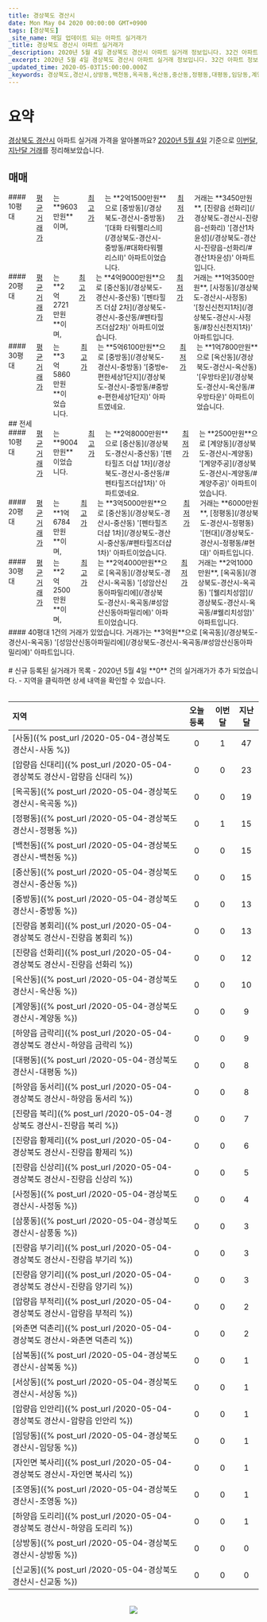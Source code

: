 ```yaml
---
title: 경상북도 경산시
date: Mon May 04 2020 00:00:00 GMT+0900
tags: [경상북도]
_site_name: 매일 업데이트 되는 아파트 실거래가
_title: 경상북도 경산시 아파트 실거래가
_description: 2020년 5월 4일 경상북도 경산시 아파트 실거래 정보입니다. 32건 아파트 정보가 있습니다.
_excerpt: 2020년 5월 4일 경상북도 경산시 아파트 실거래 정보입니다. 32건 아파트 정보가 있습니다.
_updated_time: 2020-05-03T15:00:00.000Z
_keywords: 경상북도,경산시,상방동,백천동,옥곡동,옥산동,중산동,정평동,대평동,임당동,계양동,중방동,조영동,사동,삼풍동,하양읍 금락리,하양읍 동서리,진량읍 신상리,진량읍 선화리,진량읍 봉회리,진량읍 북리,진량읍 양기리,진량읍 황제리,압량읍 부적리,압량읍 신대리,압량읍 인안리,와촌면 덕촌리,자인면 북사리,하양읍 도리리,진량읍 부기리,삼북동,서상동,사정동,신교동
---
```



# 요약
<ins>경상북도 경산시</ins> 아파트 실거래 가격을 알아볼까요? <ins>2020년 5월 4일</ins> 기준으로 <ins>이번달, 지난달 거래</ins>를 정리해보았습니다.

## 매매
<div class="container">
<div class="six columns" markdown="1">
#### 10평대
<ins>평균 거래가</ins>는 **9603만원**이며, <ins>최고가</ins>는 **2억1500만원**으로 [중방동](/경상북도-경산시-중방동) '[대화 타워펠리스Ⅱ](/경상북도-경산시-중방동/#대화타워펠리스Ⅱ)' 아파트이었습니다. <ins>최저가</ins> 거래는 **3450만원**, [진량읍 선화리](/경상북도-경산시-진량읍-선화리) '[경산1차윤성](/경상북도-경산시-진량읍-선화리/#경산1차윤성)' 아파트입니다.
</div>
<div class="six columns" markdown="1">
#### 20평대
<ins>평균 거래가</ins>는 **2억2721만원**이며, <ins>최고가</ins>는 **4억9000만원**으로 [중산동](/경상북도-경산시-중산동) '[펜타힐즈 더샵 2차](/경상북도-경산시-중산동/#펜타힐즈더샵2차)' 아파트이었습니다. <ins>최저가</ins> 거래는 **1억3500만원**, [사정동](/경상북도-경산시-사정동) '[창신신천지1차](/경상북도-경산시-사정동/#창신신천지1차)' 아파트입니다.
</div>
</div>
<div class="container">
<div class="twelve columns" markdown="1">
#### 30평대
<ins>평균 거래가</ins>는 **3억5860만원**이었습니다. <ins>최고가</ins>는 **5억6100만원**으로 [중방동](/경상북도-경산시-중방동) '[중방e-편한세상1단지](/경상북도-경산시-중방동/#중방e-편한세상1단지)' 아파트였네요. <ins>최저가</ins>는 **1억7800만원**으로 [옥산동](/경상북도-경산시-옥산동) '[우방타운](/경상북도-경산시-옥산동/#우방타운)' 아파트이었습니다.
</div>
</div>
## 전세
<div class="container">
<div class="six columns" markdown="1">
#### 10평대
<ins>평균 거래가</ins>는 **9004만원**이었습니다. <ins>최고가</ins>는 **2억8000만원**으로 [중산동](/경상북도-경산시-중산동) '[펜타힐즈 더샵 1차](/경상북도-경산시-중산동/#펜타힐즈더샵1차)' 아파트였네요. <ins>최저가</ins>는 **2500만원**으로 [계양동](/경상북도-경산시-계양동) '[계양주공](/경상북도-경산시-계양동/#계양주공)' 아파트이었습니다.
</div>
<div class="six columns" markdown="1">
#### 20평대
<ins>평균 거래가</ins>는 **1억6784만원**이며, <ins>최고가</ins>는 **3억5000만원**으로 [중산동](/경상북도-경산시-중산동) '[펜타힐즈 더샵 1차](/경상북도-경산시-중산동/#펜타힐즈더샵1차)' 아파트이었습니다. <ins>최저가</ins> 거래는 **6000만원**, [정평동](/경상북도-경산시-정평동) '[현대](/경상북도-경산시-정평동/#현대)' 아파트입니다.
</div>
</div>
<div class="container">
<div class="six columns" markdown="1">
#### 30평대
<ins>평균 거래가</ins>는 **2억2500만원**이며, <ins>최고가</ins>는 **2억4000만원**으로 [옥곡동](/경상북도-경산시-옥곡동) '[성암산신동아파밀리에](/경상북도-경산시-옥곡동/#성암산신동아파밀리에)' 아파트이었습니다. <ins>최저가</ins> 거래는 **2억1000만원**, [옥곡동](/경상북도-경산시-옥곡동) '[웰리치성암](/경상북도-경산시-옥곡동/#웰리치성암)' 아파트입니다.
</div>
<div class="six columns" markdown="1">
#### 40평대
1건의 거래가 있었습니다. 거래가는 **3억원**으로 [옥곡동](/경상북도-경산시-옥곡동) '[성암산신동아파밀리에](/경상북도-경산시-옥곡동/#성암산신동아파밀리에)' 아파트입니다.
</div>
</div>


<br>
# 신규 등록된 실거래가 목록
- 2020년 5월 4일 **0** 건의 실거래가가 추가 되었습니다.
- 지역을 클릭하면 상세 내역을 확인할 수 있습니다.
<br><br>

| 지역 | 오늘 등록 | 이번달 | 지난달 |
|:---|:---:|:---:|:---:|
| [사동]({% post_url /2020-05-04-경상북도 경산시-사동 %}) | 0 | 1 | 47|
| [압량읍 신대리]({% post_url /2020-05-04-경상북도 경산시-압량읍 신대리 %}) | 0 | 0 | 23|
| [옥곡동]({% post_url /2020-05-04-경상북도 경산시-옥곡동 %}) | 0 | 0 | 19|
| [정평동]({% post_url /2020-05-04-경상북도 경산시-정평동 %}) | 0 | 1 | 15|
| [백천동]({% post_url /2020-05-04-경상북도 경산시-백천동 %}) | 0 | 0 | 15|
| [중산동]({% post_url /2020-05-04-경상북도 경산시-중산동 %}) | 0 | 0 | 15|
| [중방동]({% post_url /2020-05-04-경상북도 경산시-중방동 %}) | 0 | 0 | 13|
| [진량읍 봉회리]({% post_url /2020-05-04-경상북도 경산시-진량읍 봉회리 %}) | 0 | 0 | 13|
| [진량읍 선화리]({% post_url /2020-05-04-경상북도 경산시-진량읍 선화리 %}) | 0 | 0 | 12|
| [옥산동]({% post_url /2020-05-04-경상북도 경산시-옥산동 %}) | 0 | 0 | 10|
| [계양동]({% post_url /2020-05-04-경상북도 경산시-계양동 %}) | 0 | 0 | 9|
| [하양읍 금락리]({% post_url /2020-05-04-경상북도 경산시-하양읍 금락리 %}) | 0 | 0 | 9|
| [대평동]({% post_url /2020-05-04-경상북도 경산시-대평동 %}) | 0 | 0 | 8|
| [하양읍 동서리]({% post_url /2020-05-04-경상북도 경산시-하양읍 동서리 %}) | 0 | 0 | 8|
| [진량읍 북리]({% post_url /2020-05-04-경상북도 경산시-진량읍 북리 %}) | 0 | 0 | 7|
| [진량읍 황제리]({% post_url /2020-05-04-경상북도 경산시-진량읍 황제리 %}) | 0 | 0 | 6|
| [진량읍 신상리]({% post_url /2020-05-04-경상북도 경산시-진량읍 신상리 %}) | 0 | 0 | 5|
| [사정동]({% post_url /2020-05-04-경상북도 경산시-사정동 %}) | 0 | 0 | 4|
| [삼풍동]({% post_url /2020-05-04-경상북도 경산시-삼풍동 %}) | 0 | 0 | 3|
| [진량읍 부기리]({% post_url /2020-05-04-경상북도 경산시-진량읍 부기리 %}) | 0 | 0 | 3|
| [진량읍 양기리]({% post_url /2020-05-04-경상북도 경산시-진량읍 양기리 %}) | 0 | 0 | 3|
| [압량읍 부적리]({% post_url /2020-05-04-경상북도 경산시-압량읍 부적리 %}) | 0 | 0 | 2|
| [와촌면 덕촌리]({% post_url /2020-05-04-경상북도 경산시-와촌면 덕촌리 %}) | 0 | 0 | 2|
| [삼북동]({% post_url /2020-05-04-경상북도 경산시-삼북동 %}) | 0 | 0 | 1|
| [서상동]({% post_url /2020-05-04-경상북도 경산시-서상동 %}) | 0 | 0 | 1|
| [압량읍 인안리]({% post_url /2020-05-04-경상북도 경산시-압량읍 인안리 %}) | 0 | 0 | 1|
| [임당동]({% post_url /2020-05-04-경상북도 경산시-임당동 %}) | 0 | 0 | 1|
| [자인면 북사리]({% post_url /2020-05-04-경상북도 경산시-자인면 북사리 %}) | 0 | 0 | 1|
| [조영동]({% post_url /2020-05-04-경상북도 경산시-조영동 %}) | 0 | 0 | 1|
| [하양읍 도리리]({% post_url /2020-05-04-경상북도 경산시-하양읍 도리리 %}) | 0 | 0 | 1|
| [상방동]({% post_url /2020-05-04-경상북도 경산시-상방동 %}) | 0 | 0 | 0|
| [신교동]({% post_url /2020-05-04-경상북도 경산시-신교동 %}) | 0 | 0 | 0|

<p align="center"><br><img src="https://via.placeholder.com/700x120"><br></p>
